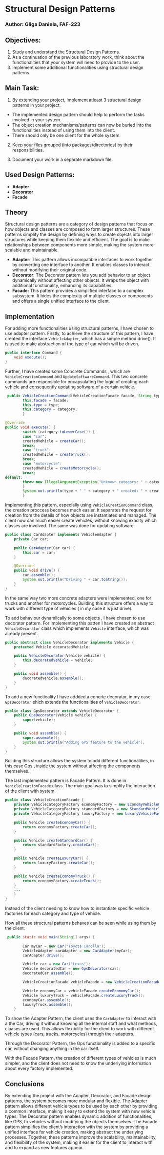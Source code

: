 # Structural Design Patterns


### Author: Gliga Daniela, FAF-223


## Objectives:
1. Study and understand the Structural Design Patterns.
2. As a continuation of the previous laboratory work, think about the functionalities that your system will need to provide to the user.
3. Implement some additional functionalities using structural design patterns.


## Main Task:
1. By extending your project, implement atleast 3 structural design patterns in your project.
- The implemented design pattern should help to perform the tasks involved in your system.
- The object creation mechanisms/patterns can now be buried into the functionalities instead of using them into the client.
- There should only be one client for the whole system.

2. Keep your files grouped (into packages/directories) by their responsibilities.

3. Document your work in a separate markdown file.


## Used Design Patterns:
- **Adapter**
- **Decorator**
- **Facade**

## Theory
Structural design patterns are a category of design patterns that focus on how objects and classes are composed to form larger structures.
These patterns simplify the design by defining ways to create objects into larger structures while keeping them flexible and efficient.
The goal is to make relationships between components more simple, making the system more scalable and maintainable.
- **Adapter:** This pattern allows incompatible interfaces to work together by converting one interface to another. It enables classes to interact without modifying their original code.
- **Decorator:** The Decorator pattern lets you add behavior to an object dynamically without affecting other objects. It wraps the object with additional functionality, enhancing its capabilities.
- **Facade:** This pattern provides a simplified interface to a complex subsystem. It hides the complexity of multiple classes or components and offers a single unified interface to the client.

## Implementation
For adding more functionalities using structural patterns, I have chosen to use adapter pattern. 
Firstly, to achieve the structure of this pattern, I have created the interface `VehicleAdapter`, which has a simple method drive(). It is used to make abstraction of the type of car which will be driven.
```java
public interface Command {
    void execute();
}
```
Further, I have created some Concrete Commands , which are `VehicleCreationCommand` and `UpdateSoftwareCommand`.
This two concrete commands are responsible for encapsulating the logic of creating each vehicle and consequently updating software of a certain vehicle.
```java
 public VehicleCreationCommand(VehicleCreationFacade facade, String type, String category) {
        this.facade = facade;
        this.type = type;
        this.category = category;
        }

@Override
public void execute() {
        switch (category.toLowerCase()) {
        case "car":
        createdVehicle = createCar();
        break;
        case "truck":
        createdVehicle = createTruck();
        break;
        case "motorcycle":
        createdVehicle = createMotorcycle();
        break;
default:
        throw new IllegalArgumentException("Unknown category: " + category);
        }
        System.out.println(type + " " + category + " created: " + createdVehicle);
        }
```     
Implementing this pattern, especially using `VehicleCreationCommand` class, the creation proccess becomes much easier. 
It separates the request for creation from the details of how objects are instantiated and managed.
The client now can much easier create vehicles, without knowing exaclty which classes are involved.
The same was done for updating software

```java
public class CarAdapter implements VehicleAdapter {
    private Car car;

    public CarAdapter(Car car) {
        this.car = car;
    }

    @Override
    public void drive() {
        car.assemble();
        System.out.println("Driving " + car.toString());
    }
}
```
In the same way two more concrete adapters were implemented, one for trucks and another for motorcycles.
Building this structure offers a way to work with different type of vehicles ( in my case it is just drive).

To add behaviour dynamilcally to some objects , I have chosen to use decorator pattern. For implementing this patten I have created an abstract `VehicleDecorator` class which implements `Vehicle` interface, which was already present. 
```java
public abstract class VehicleDecorator implements Vehicle {
    protected Vehicle decoratedVehicle;

    public VehicleDecorator(Vehicle vehicle) {
        this.decoratedVehicle = vehicle;
    }

    public void assemble() {
        decoratedVehicle.assemble();
    }
}
```
To add a new functioality I have addded a concrte decorator, in my case `GpsDecorator` ehich extends the functionalities of `VehicleDecorator`.
```java
public class GpsDecorator extends VehicleDecorator {
    public GpsDecorator(Vehicle vehicle) {
        super(vehicle);
    }

    public void assemble() {
        super.assemble();
        System.out.println("Adding GPS feature to the vehicle");
    }
}
```
Building this structure allows the system to add different functionalities, in this case Gps , inside the system without affecting the components themselves.

The last implemented pattern is Facade Pattern. It is done in `VehicleCreationFacade` class. The main goal was to simplify the interaction of the client with system.
```java
public class VehicleCreationFacade {
    private VehicleCategoryFactory economyFactory = new EconomyVehicleFactory();
    private VehicleCategoryFactory standardFactory = new StandardVehicleFactory();
    private VehicleCategoryFactory luxuryFactory = new LuxuryVehicleFactory();

    public Vehicle createEconomyCar() {
        return economyFactory.createCar();
    }

    public Vehicle createStandardCar() {
        return standardFactory.createCar();
    }

    public Vehicle createLuxuryCar() {
        return luxuryFactory.createCar();
    }

    public Vehicle createEconomyTruck() {
        return economyFactory.createTruck();
    }
    ...
    }
}
```
Instead of the client needing to know how to instantiate specific vehicle factories for each category and type of vehicle.

How all these structural patterns behaves can be seen while using them by the client:
```java
 public static void main(String[] args) {
        
        Car myCar = new Car("Toyota Corolla");
        VehicleAdapter carAdapter = new CarAdapter(myCar);
        carAdapter.drive();

        Vehicle car = new Car("Lexus");
        Vehicle decoratedCar = new GpsDecorator(car);
        decoratedCar.assemble();

        VehicleCreationFacade vehicleFacade = new VehicleCreationFacade();

        Vehicle economyCar = vehicleFacade.createEconomyCar();
        Vehicle luxuryTruck = vehicleFacade.createLuxuryTruck();
        economyCar.assemble();
        luxuryTruck.assemble();
    }
 ```
To show the Adapter Pattern, the client uses the `CarAdapter` to interact with a the Car, driving it without knowing all the internal staff and what methods, claases are used. This allows flexibility for the client to work with different vehicle types (cars, trucks, motorcycles) through their adapters.

Through the Decorator Pattern, the Gps functionality is added to a specific car, without changing anything in the car itself.

With the Facade Pattern, the creation of different types of vehicles is much simpler, and the client does not need to know the underlying information about every factory implemented.
## Conclusions

By extending the project with the Adapter, Decorator, and Facade design patterns, the system becomes more modular and flexible.
The Adapter pattern allows different vehicle types to be used by each other by providing a common interface, making it easy to extend the system with new vehicle types. 
The Decorator pattern enables dynamic addition of functionalities, like GPS, to vehicles without modifying the objects themselves. 
The Facade pattern simplifies the client’s interaction with the system by providing a unified interface for vehicle creation, making abstract the underlying processes. 
Together, these patterns improve the scalability, maintainability, and flexibility of the system, making it easier for the client to interact with and to expand as new features appear.